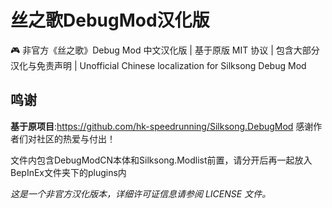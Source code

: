 # 丝之歌DebugMod汉化版
🎮 非官方《丝之歌》Debug Mod 中文汉化版 | 基于原版 MIT 协议 | 包含大部分汉化与免责声明 | Unofficial Chinese localization for Silksong Debug Mod
## 鸣谢
**基于原项目**:https://github.com/hk-speedrunning/Silksong.DebugMod
感谢作者们对社区的热爱与付出！

文件内包含DebugModCN本体和Silksong.Modlist前置，请分开后再一起放入BepInEx文件夹下的plugins内

*这是一个非官方汉化版本，详细许可证信息请参阅 LICENSE 文件。*
